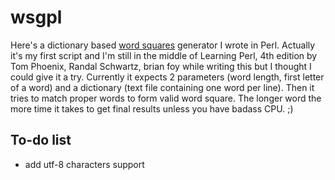 # wsgpl
Here's a dictionary based [word squares](https://en.wikipedia.org/wiki/Word_square) generator I wrote in Perl. Actually it's my first script and I'm still in the middle of Learning Perl, 4th edition by Tom Phoenix, Randal Schwartz, brian foy while writing this but I thought I could give it a try. Currently it expects 2 parameters (word length, first letter of a word) and a dictionary (text file containing one word per line). Then it tries to match proper words to form valid word square. The longer word the more time it takes to get final results unless you have badass CPU. ;)

## To-do list

* add utf-8 characters support
